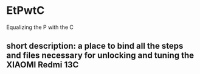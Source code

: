 # EtPwtC
Equalizing the P with the C
## short description: a place to bind all the steps and files necessary for unlocking and tuning the XIAOMI Redmi 13C
